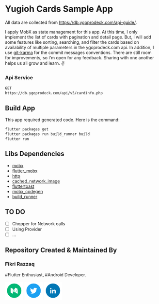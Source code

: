 # Yugioh Cards Sample App

All data are collected from https://db.ygoprodeck.com/api-guide/.

I apply MobX as state management for this app. At this time, I only implement the list of cards with pagination and detail page. But, I will add some features like sorting, searching, and filter the cards based on availability of multiple parameters in the ygoprodeck.com api. In addition, I use [git-karma] for the commit messages conventions.
There are still room for improvements, so I'm open for any feedback. Sharing with one another helps us all grow and learn. ✌️

### Api Service
```
GET
https://db.ygoprodeck.com/api/v5/cardinfo.php
```

## Build App
This app required generated code. Here is the command:
```
flutter packages get
flutter packages run build_runner build
flutter run
```

## Libs Dependencies
* [mobx]
* [flutter_mobx]
* [http]
* [cached_network_image]
* [fluttertoast]
* [mobx_codegen]
* [build_runner]

## TO DO
- [ ] Chopper for Network calls
- [ ] Using Provider
- [ ] ...

## Repository Created & Maintained By

### Fikri Razzaq

#Flutter Enthusiast, #Android Developer.

<a href="https://medium.com/@fikrirazzaq"><img src="https://github.com/aritraroy/social-icons/blob/master/medium-icon.png?raw=true" width="60"></a>
<a href="https://twitter.com/fikrirazzaq"><img src="https://github.com/aritraroy/social-icons/blob/master/twitter-icon.png?raw=true" width="60"></a>
<a href="https://linkedin.com/in/fikrirazzaq"><img src="https://github.com/aritraroy/social-icons/blob/master/linkedin-icon.png?raw=true" width="60"></a>

[mobx]: <https://classroom.udacity.com/courses/ud9012>
[flutter_mobx]: <https://github.com/rifqimfahmi/android-mvvm-coroutine>
[http]: <https://square.github.io/retrofit/>
[cached_network_image]: <https://github.com/square/moshi>
[fluttertoast]: <https://developer.android.com/topic/libraries/architecture/room>
[mobx_codegen]: <https://developer.android.com/topic/libraries/architecture>
[build_runner]: <https://developer.android.com/topic/libraries/architecture/coroutines>
[git-karma]: <http://karma-runner.github.io/4.0/dev/git-commit-msg.html>
